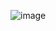 ![image](https://github.com/geuning/Algorithm/assets/96937623/3868814b-c14b-4f2e-bea5-a9914f15e5ec)
